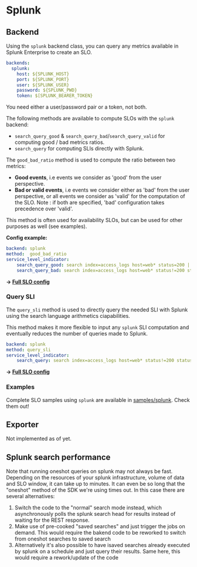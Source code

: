 # Splunk

## Backend

Using the `splunk` backend class, you can query any metrics available in Splunk Enterprise to create an SLO.

```yaml
backends:
  splunk:
    host: ${SPLUNK_HOST}
    port: ${SPLUNK_PORT}
    user: ${SPLUNK_USER}
    password: ${SPLUNK_PWD}
    token: $[SPLUNK_BEARER_TOKEN}
```
You need either a user/password pair or a token, not both.

The following methods are available to compute SLOs with the `splunk` backend:

* `search_query_good` & `search_query_bad`/`search_query_valid` for computing good / bad metrics ratios.
* `search_query` for computing SLIs directly with Splunk.

The `good_bad_ratio` method is used to compute the ratio between two metrics:

* **Good events**, i.e events we consider as 'good' from the user perspective.
* **Bad or valid events**, i.e events we consider either as 'bad' from the user perspective, or all events we consider as 'valid' for the computation of the SLO. Note : if both are specified, 'bad' configuration takes precedence over 'valid'.

This method is often used for availability SLOs, but can be used for other purposes as well (see examples).

**Config example:**

```yaml
backend: splunk
method:  good_bad_ratio
service_level_indicator:
    search_query_good: search index=access_logs host=web* status=200 | stats count(status) as good | table good
    search_query_bad: search index=access_logs host=web* status!=200 status!=403 | stats count(status) as bad | table bad
```

**&rightarrow; [Full SLO config](../../samples/splunk/slo_splunk_app_availability_ratio.yaml)**

### Query SLI

The `query_sli` method is used to directly query the needed SLI with Splunk using the search language arithmetics ciapabilities.

This method makes it more flexible to input any `splunk` SLI computation and eventually reduces the number of queries made to Splunk.

```yaml
backend: splunk
method: query_sli
service_level_indicator:
    search_query: search index=access_logs host=web* status!=200 status!=403 | stats count(status="200") as good count(status!="403") as valid | eval sli=round(good/valid,3)
```

**&rightarrow; [Full SLO config](../../samples/splunk/slo_splunk_app_availability_query_sli.yaml)**

### Examples

Complete SLO samples using `splunk` are available in [samples/splunk](../../samples/splunk). Check them out!

## Exporter

Not implemented as of yet.

## Splunk search performance

Note that running oneshot queries on splunk may not always be fast. Depending on the resources of your splunk infrastructure, volume of data and SLO window, it can take up to minutes. It can even be so long that the "oneshot" method of the SDK we're using times out. In this case there are several alternatives:

1. Switch the code to the "normal" search mode instead, which asynchronously polls the splunk search head for results instead of waiting for the REST response.
2. Make use of pre-cooked "saved searches" and just trigger the jobs on demand. This would require the bakend code to be reworked to switch from oneshot searches to saved search
3. Alternatively it's also possible to have isaved searches already executed by splunk on a schedule and just query their results. Same here, this would require a rework/update of the code
